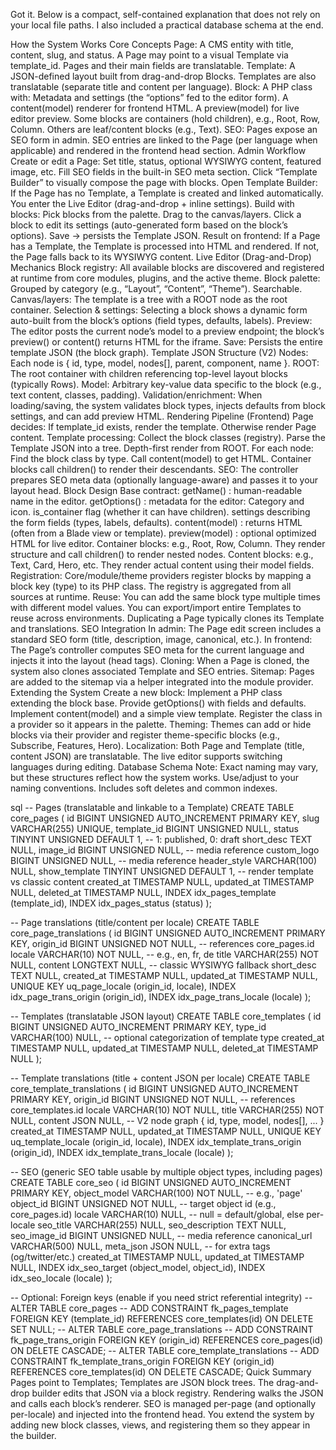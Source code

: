 Got it. Below is a compact, self-contained explanation that does not rely on your local file paths. I also included a practical database schema at the end.

How the System Works
Core Concepts
Page: A CMS entity with title, content, slug, and status. A Page may point to a visual Template via template_id. Pages and their main fields are translatable.
Template: A JSON-defined layout built from drag-and-drop Blocks. Templates are also translatable (separate title and 
content
 per language).
Block: A PHP class with:
Metadata and settings (the “options” fed to the editor form).
A 
content(model)
 renderer for frontend HTML.
A 
preview(model)
 for live editor preview.
Some blocks are containers (hold children), e.g., Root, Row, Column. Others are leaf/content blocks (e.g., Text).
SEO: Pages expose an SEO form in admin. SEO entries are linked to the Page (per language when applicable) and rendered in the frontend head section.
Admin Workflow
Create or edit a Page:
Set title, status, optional WYSIWYG content, featured image, etc.
Fill SEO fields in the built-in SEO meta section.
Click “Template Builder” to visually compose the page with blocks.
Open Template Builder:
If the Page has no Template, a Template is created and linked automatically.
You enter the Live Editor (drag-and-drop + inline settings).
Build with blocks:
Pick blocks from the palette. Drag to the canvas/layers.
Click a block to edit its settings (auto-generated form based on the block’s options).
Save → persists the Template JSON.
Result on frontend:
If a Page has a Template, the Template is processed into HTML and rendered.
If not, the Page falls back to its WYSIWYG content.
Live Editor (Drag-and-Drop) Mechanics
Block registry: All available blocks are discovered and registered at runtime from core modules, plugins, and the active theme.
Block palette: Grouped by category (e.g., “Layout”, “Content”, “Theme”). Searchable.
Canvas/layers: The template is a tree with a ROOT node as the root container.
Selection & settings: Selecting a block shows a dynamic form auto-built from the block’s options (field types, defaults, labels).
Preview: The editor posts the current node’s model to a preview endpoint; the block’s 
preview()
 or 
content()
 returns HTML for the iframe.
Save: Persists the entire template JSON (the block graph).
Template JSON Structure (V2)
Nodes: Each node is { id, type, model, nodes[], parent, component, name }.
ROOT: The root container with children referencing top-level layout blocks (typically Rows).
Model: Arbitrary key-value data specific to the block (e.g., text content, classes, padding).
Validation/enrichment: When loading/saving, the system validates block types, injects defaults from block settings, and can add preview HTML.
Rendering Pipeline (Frontend)
Page decides: If template_id exists, render the template. Otherwise render Page content.
Template processing:
Collect the block classes (registry).
Parse the Template JSON into a tree.
Depth-first render from ROOT. For each node:
Find the block class by type.
Call 
content(model)
 to get HTML.
Container blocks call 
children()
 to render their descendants.
SEO: The controller prepares SEO meta data (optionally language-aware) and passes it to your layout head.
Block Design
Base contract:
getName()
: human-readable name in the editor.
getOptions()
: metadata for the editor:
Category and icon.
is_container flag (whether it can have children).
settings describing the form fields (types, labels, defaults).
content(model)
: returns HTML (often from a Blade view or template).
preview(model)
: optional optimized HTML for live editor.
Container blocks: e.g., Root, Row, Column. They render structure and call 
children()
 to render nested nodes.
Content blocks: e.g., Text, Card, Hero, etc. They render actual content using their model fields.
Registration:
Core/module/theme providers register blocks by mapping a block key (type) to its PHP class.
The registry is aggregated from all sources at runtime.
Reuse:
You can add the same block type multiple times with different model values.
You can export/import entire Templates to reuse across environments.
Duplicating a Page typically clones its Template and translations.
SEO Integration
In admin: The Page edit screen includes a standard SEO form (title, description, image, canonical, etc.).
In frontend: The Page’s controller computes SEO meta for the current language and injects it into the layout (head tags).
Cloning: When a Page is cloned, the system also clones associated Template and SEO entries.
Sitemap: Pages are added to the sitemap via a helper integrated into the module provider.
Extending the System
Create a new block:
Implement a PHP class extending the block base.
Provide 
getOptions()
 with fields and defaults.
Implement 
content(model)
 and a simple view template.
Register the class in a provider so it appears in the palette.
Theming:
Themes can add or hide blocks via their provider and register theme-specific blocks (e.g., Subscribe, Features, Hero).
Localization:
Both Page and Template (title, content JSON) are translatable. The live editor supports switching languages during editing.
Database Schema
Note: Exact naming may vary, but these structures reflect how the system works. Use/adjust to your naming conventions. Includes soft deletes and common indexes.

sql
-- Pages (translatable and linkable to a Template)
CREATE TABLE core_pages (
  id BIGINT UNSIGNED AUTO_INCREMENT PRIMARY KEY,
  slug VARCHAR(255) UNIQUE,
  template_id BIGINT UNSIGNED NULL,
  status TINYINT UNSIGNED DEFAULT 1,          -- 1: published, 0: draft
  short_desc TEXT NULL,
  image_id BIGINT UNSIGNED NULL,              -- media reference
  custom_logo BIGINT UNSIGNED NULL,           -- media reference
  header_style VARCHAR(100) NULL,
  show_template TINYINT UNSIGNED DEFAULT 1,   -- render template vs classic content
  created_at TIMESTAMP NULL,
  updated_at TIMESTAMP NULL,
  deleted_at TIMESTAMP NULL,
  INDEX idx_pages_template (template_id),
  INDEX idx_pages_status (status)
);

-- Page translations (title/content per locale)
CREATE TABLE core_page_translations (
  id BIGINT UNSIGNED AUTO_INCREMENT PRIMARY KEY,
  origin_id BIGINT UNSIGNED NOT NULL,         -- references core_pages.id
  locale VARCHAR(10) NOT NULL,                -- e.g., en, fr, de
  title VARCHAR(255) NOT NULL,
  content LONGTEXT NULL,                      -- classic WYSIWYG fallback
  short_desc TEXT NULL,
  created_at TIMESTAMP NULL,
  updated_at TIMESTAMP NULL,
  UNIQUE KEY uq_page_locale (origin_id, locale),
  INDEX idx_page_trans_origin (origin_id),
  INDEX idx_page_trans_locale (locale)
);

-- Templates (translatable JSON layout)
CREATE TABLE core_templates (
  id BIGINT UNSIGNED AUTO_INCREMENT PRIMARY KEY,
  type_id VARCHAR(100) NULL,                  -- optional categorization of template type
  created_at TIMESTAMP NULL,
  updated_at TIMESTAMP NULL,
  deleted_at TIMESTAMP NULL
);

-- Template translations (title + content JSON per locale)
CREATE TABLE core_template_translations (
  id BIGINT UNSIGNED AUTO_INCREMENT PRIMARY KEY,
  origin_id BIGINT UNSIGNED NOT NULL,         -- references core_templates.id
  locale VARCHAR(10) NOT NULL,
  title VARCHAR(255) NOT NULL,
  content JSON NULL,                          -- V2 node graph { id, type, model, nodes[], ... }
  created_at TIMESTAMP NULL,
  updated_at TIMESTAMP NULL,
  UNIQUE KEY uq_template_locale (origin_id, locale),
  INDEX idx_template_trans_origin (origin_id),
  INDEX idx_template_trans_locale (locale)
);

-- SEO (generic SEO table usable by multiple object types, including pages)
CREATE TABLE core_seo (
  id BIGINT UNSIGNED AUTO_INCREMENT PRIMARY KEY,
  object_model VARCHAR(100) NOT NULL,         -- e.g., 'page'
  object_id BIGINT UNSIGNED NOT NULL,         -- target object id (e.g., core_pages.id)
  locale VARCHAR(10) NULL,                    -- null = default/global, else per-locale
  seo_title VARCHAR(255) NULL,
  seo_description TEXT NULL,
  seo_image_id BIGINT UNSIGNED NULL,          -- media reference
  canonical_url VARCHAR(500) NULL,
  meta_json JSON NULL,                        -- for extra tags (og/twitter/etc.)
  created_at TIMESTAMP NULL,
  updated_at TIMESTAMP NULL,
  INDEX idx_seo_target (object_model, object_id),
  INDEX idx_seo_locale (locale)
);

-- Optional: Foreign keys (enable if you need strict referential integrity)
-- ALTER TABLE core_pages
--   ADD CONSTRAINT fk_pages_template FOREIGN KEY (template_id) REFERENCES core_templates(id) ON DELETE SET NULL;
-- ALTER TABLE core_page_translations
--   ADD CONSTRAINT fk_page_trans_origin FOREIGN KEY (origin_id) REFERENCES core_pages(id) ON DELETE CASCADE;
-- ALTER TABLE core_template_translations
--   ADD CONSTRAINT fk_template_trans_origin FOREIGN KEY (origin_id) REFERENCES core_templates(id) ON DELETE CASCADE;
Quick Summary
Pages point to Templates; Templates are JSON block trees.
The drag-and-drop builder edits that JSON via a block registry.
Rendering walks the JSON and calls each block’s renderer.
SEO is managed per-page (and optionally per-locale) and injected into the frontend head.
You extend the system by adding new block classes, views, and registering them so they appear in the builder.
